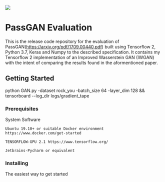 ![](https://i.imgur.com/zKzAcus.png)

 PassGAN Evaluation
=======================

This is the release code repository for the evaluation of PassGAN(https://arxiv.org/pdf/1709.00440.pdf) built using Tensorflow 2, Python 3.7, Keras and Numpy to the described specification.
It contains my Tensorflow 2 implementation of an Improved Wasserstein GAN (IWGAN) with the intent of comparing the results found in the aformentioned paper.


## Getting Started

python GAN.py -dataset rock_you -batch_size 64 -layer_dim 128 && tensorboard --log_dir logs/gradient_tape

### Prerequisites

System Software

```
Ubuntu 19.10+ or suitable Docker environment https://www.docker.com/get-started
```

```
TENSORFLOW-GPU 2.1 https://www.tensorflow.org/
```

```
Jetbrains-Pycharm or equivalent
```

### Installing

The easiest way to get started
